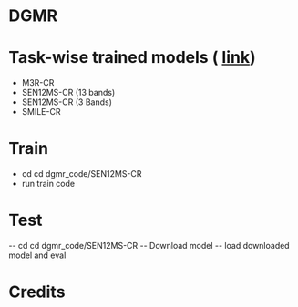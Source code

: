 # DGMR




# Task-wise trained models ( [link](https://drive.google.com/drive/folders/1tOAXv6YeWHg3bKoaTff-1jQinoY_3QqO))
- M3R-CR
- SEN12MS-CR (13 bands)
- SEN12MS-CR (3 Bands)
- SMILE-CR

# Train
- cd cd dgmr_code/SEN12MS-CR
- run train code

# Test
-- cd cd dgmr_code/SEN12MS-CR
-- Download model
-- load downloaded model and eval

# Credits
